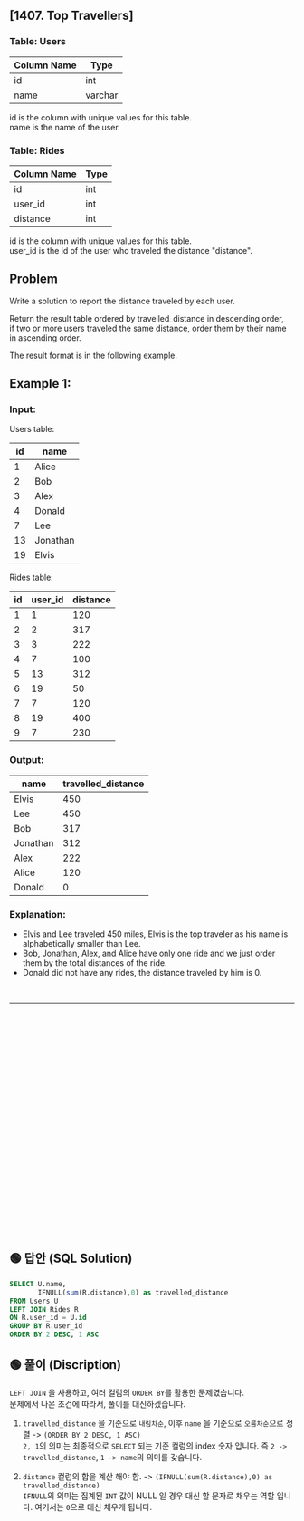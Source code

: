 ## [1407. Top Travellers]  

### Table: Users


| Column Name   | Type    |
|---------------|---------|
| id            | int     |
| name          | varchar |

id is the column with unique values for this table.  
name is the name of the user.  
 

### Table: Rides


| Column Name   | Type    |
|---------------|---------|
| id            | int     |
| user_id       | int     |
| distance      | int     |

id is the column with unique values for this table.  
user_id is the id of the user who traveled the distance "distance".  
 
## Problem

Write a solution to report the distance traveled by each user.  

Return the result table ordered by travelled_distance in descending order,  
if two or more users traveled the same distance, order them by their name in ascending order.  

The result format is in the following example.  

 

## Example 1:

### Input: 

Users table:


| id   | name      |
|------|-----------|
| 1    | Alice     |
| 2    | Bob       |
| 3    | Alex      |
| 4    | Donald    |
| 7    | Lee       |
| 13   | Jonathan  |
| 19   | Elvis     |

Rides table:

| id   | user_id  | distance |
|------|----------|----------|
| 1    | 1        | 120      |
| 2    | 2        | 317      |
| 3    | 3        | 222      |
| 4    | 7        | 100      |
| 5    | 13       | 312      |
| 6    | 19       | 50       |
| 7    | 7        | 120      |
| 8    | 19       | 400      |
| 9    | 7        | 230      |

### Output: 

| name     | travelled_distance |
|----------|--------------------|
| Elvis    | 450                |
| Lee      | 450                |
| Bob      | 317                |
| Jonathan | 312                |
| Alex     | 222                |
| Alice    | 120                |
| Donald   | 0                  |

### Explanation: 
* Elvis and Lee traveled 450 miles, Elvis is the top traveler as his name is alphabetically smaller than Lee.  
* Bob, Jonathan, Alex, and Alice have only one ride and we just order them by the total distances of the ride.  
* Donald did not have any rides, the distance traveled by him is 0.  


<br/>

---

<br/>
<br/>
<br/>
<br/>
<br/>
<br/>
<br/>
<br/>
<br/>
<br/>
<br/>
<br/>
<br/>
<br/>
<br/>
<br/>
<br/>
<br/>
<br/>
<br/>
<br/>
<br/>
<br/>


## 🟢 답안 (SQL Solution)

```sql
SELECT U.name, 
       IFNULL(sum(R.distance),0) as travelled_distance
FROM Users U
LEFT JOIN Rides R
ON R.user_id = U.id
GROUP BY R.user_id
ORDER BY 2 DESC, 1 ASC
```

## 🟢 풀이 (Discription)
`LEFT JOIN` 을 사용하고, 여러 컬럼의 `ORDER BY`를 활용한 문제였습니다.    
문제에서 나온 조건에 따라서, 풀이를 대신하겠습니다.   

1. `travelled_distance` 을 기준으로 `내림차순`, 이후 `name` 을 기준으로 `오름차순`으로 정렬 -> `(ORDER BY 2 DESC, 1 ASC)`    
`2, 1`의 의미는 최종적으로 `SELECT` 되는 기준 컬럼의 index 숫자 입니다. 즉 `2 -> travelled_distance`, `1 -> name`의 의미를 갖습니다.  

2. `distance` 컬럼의 합을 계산 해야 함. -> `(IFNULL(sum(R.distance),0) as travelled_distance)`  
`IFNULL`의 의미는 집계된 `INT` 값이 NULL 일 경우 대신 할 문자로 채우는 역할 입니다. 여기서는 `0`으로 대신 채우게 됩니다.  
